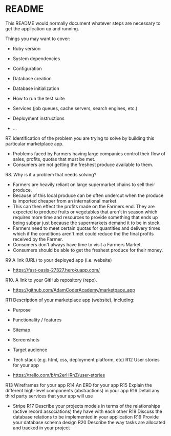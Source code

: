 # README

This README would normally document whatever steps are necessary to get the
application up and running.

Things you may want to cover:

* Ruby version

* System dependencies

* Configuration

* Database creation

* Database initialization

* How to run the test suite

* Services (job queues, cache servers, search engines, etc.)

* Deployment instructions

* ...

R7. 	Identification of the problem you are trying to solve by building this particular marketplace app.

- Problems faced by Farmers having large companies control their flow of sales, profits, quotas that must be met.
- Consumers are not getting the freshest produce available to them.

R8. 	Why is it a problem that needs solving?

- Farmers are heavily reliant on large supermarket chains to sell their produce. 
- Because of this local produce can be often undercut when the produce is imported cheaper from an international market. 
- This can then effect the profits made on the Farmers end. They are expected to produce fruits or vegetables that aren't in season which requires more time and resources to provide something that ends up being subpar just because the supermarkets demand it to be in stock. 
- Farmers need to meet certain quotas for quantities and delivery times which if the conditions aren't met could reduce the the final profits received by the Farmer. 
- Consumers don't always have time to visit a Farmers Market.
- Consumers should be able to get the freshest produce for their money.

R9	A link (URL) to your deployed app (i.e. website)

- https://fast-oasis-27327.herokuapp.com/

R10. 	A link to your GitHub repository (repo).
- https://github.com/AdamCoderAcademy/marketpace_app

R11	Description of your marketplace app (website), including:
- Purpose
- Functionality / features
- Sitemap
- Screenshots
- Target audience
- Tech stack (e.g. html, css, deployment platform, etc)
R12	User stories for your app

- https://trello.com/b/m2erHRnZ/user-stories

R13	Wireframes for your app
R14	An ERD for your app
R15	Explain the different high-level components (abstractions) in your app
R16	Detail any third party services that your app will use

- Stripe
R17	Describe your projects models in terms of the relationships (active record associations) they have with each other
R18	Discuss the database relations to be implemented in your application
R19	Provide your database schema design
R20	Describe the way tasks are allocated and tracked in your project